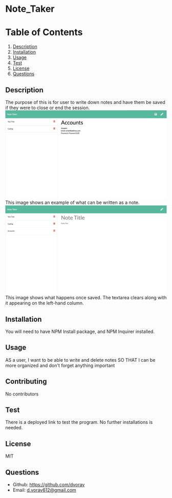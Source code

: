 
# Note_Taker



# Table of Contents

1. [Description](#Description)
2. [Installation](#Installation)
3. [Usage](#Usage)
4. [Test](#test)
5. [License](#License)
6. [Questions](#Questions)

## Description
The purpose of this is for user to write down notes and have them be saved if they were to close or end the session.  
![With text](public/assets/images/image1.PNG)   
This image shows an example of what can be written as a note.
![Once submitted](public/assets/images/image2.PNG)
This image shows what happens once saved. The textarea clears along with it appearing on the left-hand column.   

## Installation
You will need to have NPM Install package, and NPM Inquirer installed.
## Usage
AS a user, I want to be able to write and delete notes SO THAT I can be more organized and don't forget anything important
## Contributing
No contributors
## Test
There is a deployed link to test the program. No further installations is needed.
## License
MIT
## Questions
* Github: https://github.com/dvorav
* Email: d.vorav612@gmail.com